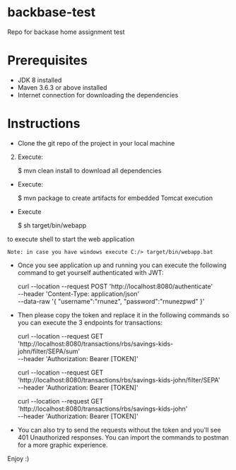 # backbase-test
Repo for backase home assignment test



# Prerequisites

- JDK 8 installed
- Maven 3.6.3 or above installed
- Internet connection for downloading the dependencies


# Instructions

- Clone the git repo of the project in your local machine

2. Execute:

	$ mvn clean install 
to download all dependencies

- Execute:

	$ mvn package 
to create artifacts for embedded Tomcat execution

- Execute
	
	$ sh target/bin/webapp

to execute shell to start the web application
	
	Note: in case you have windows execute C:/> target/bin/webapp.bat

- Once you see application up and running you can execute the following command to get yourself authenticated with JWT:

	curl --location --request POST 'http://localhost:8080/authenticate' \
	--header 'Content-Type: application/json' \
	--data-raw '{
	"username":"rnunez",
	"password":"rnunezpwd"
	}'
- Then please copy the token and replace it in the following commands so you can execute the 3 endpoints for transactions:

	curl --location --request GET 'http://localhost:8080/transactions/rbs/savings-kids-john/filter/SEPA/sum' \
	--header 'Authorization: Bearer [TOKEN]'
	
	curl --location --request GET 'http://localhost:8080/transactions/rbs/savings-kids-john/filter/SEPA' \
	--header 'Authorization: Bearer [TOKEN]'
	
	curl --location --request GET 'http://localhost:8080/transactions/rbs/savings-kids-john' \
	--header 'Authorization: Bearer [TOKEN]'

- You can also try to send the requests without the token and you'll see 401 Unauthorized responses. You can import the commands to postman for a more graphic experience.


Enjoy  :) 